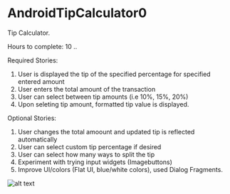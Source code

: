 AndroidTipCalculator0
=====================

Tip Calculator.

Hours to complete: 10 ..

Required Stories:  
1)  User is displayed the tip of the specified percentage for specified entered amount  
2)  User enters the total amount of the transaction  
3)  User can select between tip amounts (i.e 10%, 15%, 20%)  
4)  Upon seleting tip amount, formatted tip value is displayed.  
  
Optional Stories:  
1)  User changes the total amoount and updated tip is reflected automatically  
2)  User can select custom tip percentage if desired  
3)  User can select how many ways to split the tip  
4)  Experiment with trying input widgets (Imagebuttons)  
5)  Improve UI/colors (Flat UI, blue/white colors), used Dialog Fragments.  
  
  
![alt text](https://github.com/nealmanaktola/AndroidTipCalculator0/TipCalculator3.gif "Logo Title Text 1")
    
